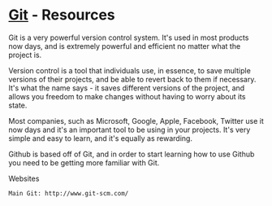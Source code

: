 [Git](http://www.git-scm.com/) - Resources
==================================================

Git is a very powerful version control system. It's used in most products now days, and is extremely powerful and efficient no matter what the project is.

Version control is a tool that individuals use, in essence, to save multiple versions of their projects, and be able to revert back to them if necessary. It's what the name says - it saves different versions of the project, and allows you freedom to make changes without having to worry about its state.

Most companies, such as Microsoft, Google, Apple, Facebook, Twitter use it now days and it's an important tool to be using in your projects. It's very simple and easy to learn, and it's equally as rewarding.

Github is based off of Git, and in order to start learning how to use Github you need to be getting more familiar with Git. 

Websites

    Main Git: http://www.git-scm.com/
